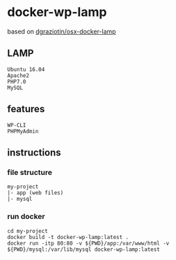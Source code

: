 # docker-wp-lamp

based on [dgraziotin/osx-docker-lamp](https://github.com/dgraziotin/osx-docker-lamp)

## LAMP
	Ubuntu 16.04
	Apache2
	PHP7.0
	MySQL

## features
	WP-CLI
	PHPMyAdmin

## instructions

### file structure

	my-project
	|- app (web files)
	|- mysql
	
### run docker
	cd my-project
	docker build -t docker-wp-lamp:latest .
	docker run -itp 80:80 -v ${PWD}/app:/var/www/html -v ${PWD}/mysql:/var/lib/mysql docker-wp-lamp:latest
